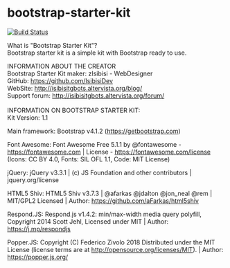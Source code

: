 # bootstrap-starter-kit
[![Build Status](https://travis-ci.org/IsibisiDev/bootstrap-starter-kit.svg?branch=master)](https://travis-ci.org/IsibisiDev/bootstrap-starter-kit)

What is "Bootstrap Starter Kit"?<br>
Bootstrap starter kit is a simple kit with Bootstrap ready to use.

INFORMATION ABOUT THE CREATOR<br>
Bootstrap Starter Kit maker: zIsibisi - WebDesigner<br>
GitHub: https://github.com/IsibisiDev<br>
WebSite: http://isibisitgbots.altervista.org/blog/<br>
Support forum: http://isibisitgbots.altervista.org/forum/<br>
<br>
INFORMATION ON BOOTSTRAP STARTER KIT:<br>
Kit Version: 1.1

Main framework: Bootstrap v4.1.2 (https://getbootstrap.com)<br>

Font Awesome: Font Awesome Free 5.1.1 by @fontawesome - https://fontawesome.com | License - https://fontawesome.com/license (Icons: CC BY 4.0, Fonts: SIL OFL 1.1, Code: MIT License)<br>

jQuery: jQuery v3.3.1 | (c) JS Foundation and other contributors | jquery.org/license<br>

HTML5 Shiv: HTML5 Shiv v3.7.3 | @afarkas @jdalton @jon_neal @rem | MIT/GPL2 Licensed | Author: https://github.com/aFarkas/html5shiv<br>

Respond.JS: Respond.js v1.4.2: min/max-width media query polyfill, Copyright 2014 Scott Jehl, Licensed under MIT | Author: https://j.mp/respondjs<br>

Popper.JS: Copyright (C) Federico Zivolo 2018 Distributed under the MIT License (license terms are at http://opensource.org/licenses/MIT). | Author: https://popper.js.org/

